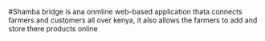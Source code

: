 #Shamba bridge is ana onmline web-based application thata connects farmers and customers all over kenya, it also allows the farmers to add and store there products online
